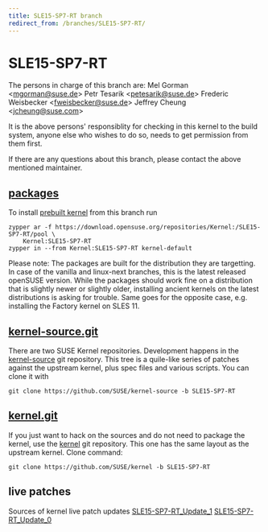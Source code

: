 ```yaml
---
title: SLE15-SP7-RT branch
redirect_from: /branches/SLE15-SP7-RT/
---
```

# SLE15-SP7-RT
The persons in charge of this branch are:
Mel Gorman <[mgorman@suse.de](mailto:mgorman@suse.de?subject=SLE15-SP7-RT%20branch)>
Petr Tesarik <[petesarik@suse.de](mailto:petesarik@suse.de?subject=SLE15-SP7-RT%20branch)>
Frederic Weisbecker <[fweisbecker@suse.de](mailto:fweisbecker@suse.de?subject=SLE15-SP7-RT%20branch)>
Jeffrey Cheung <[jcheung@suse.com](mailto:jcheung@suse.com?subject=SLE15-SP7-RT%20branch)>

It is the above persons' responsiblity for checking in this kernel to
the build system, anyone else who wishes to do so, needs to get
permission from them first.

If there are any questions about this branch, please contact the above
mentioned maintainer.


## [packages](https://download.opensuse.org/repositories/Kernel:/SLE15-SP7-RT)
To install
[prebuilt kernel](https://download.opensuse.org/repositories/Kernel:/SLE15-SP7-RT)
from this branch run

```
zypper ar -f https://download.opensuse.org/repositories/Kernel:/SLE15-SP7-RT/pool \
    Kernel:SLE15-SP7-RT
zypper in --from Kernel:SLE15-SP7-RT kernel-default
```

Please note: The packages are built for the distribution they are
targetting. In case of the vanilla and linux-next branches, this is the
latest released openSUSE version. While the packages should work
fine on a distribution that is slightly newer or slightly older,
installing ancient kernels on the latest distributions is asking for
trouble. Same goes for the opposite case, e.g. installing the Factory
kernel on SLES 11.

## [kernel-source.git](https://github.com/SUSE/kernel-source/tree/SLE15-SP7-RT)
There are two SUSE Kernel repositories. Development happens in the
[kernel-source](https://github.com/SUSE/kernel-source/tree/SLE15-SP7-RT)
git repository. This tree is a quile-like series of patches against the
upstream kernel, plus spec files and various scripts. You can clone it
with

```
git clone https://github.com/SUSE/kernel-source -b SLE15-SP7-RT
```

## [kernel.git](https://github.com/SUSE/kernel/tree/SLE15-SP7-RT)
If you just want to hack on the sources and do not need to package the
kernel, use the [kernel](https://github.com/SUSE/kernel/tree/SLE15-SP7-RT)
git repository. This one has the same layout as the upstream kernel. Clone
command:

```
git clone https://github.com/SUSE/kernel -b SLE15-SP7-RT
```

## live patches
Sources of kernel live patch updates [SLE15-SP7-RT_Update_1](https://github.com/SUSE/kernel-livepatch/tree/SLE15-SP7-RT_Update_1) [SLE15-SP7-RT_Update_0](https://github.com/SUSE/kernel-livepatch/tree/SLE15-SP7-RT_Update_0)

